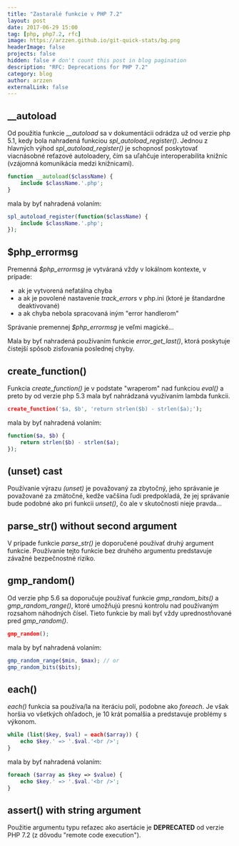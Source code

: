 ```yaml
---
title: "Zastaralé funkcie v PHP 7.2"
layout: post
date: 2017-06-29 15:00
tag: [php, php7.2, rfc]
image: https://arzzen.github.io/git-quick-stats/bg.png
headerImage: false
projects: false
hidden: false # don't count this post in blog pagination
description: "RFC: Deprecations for PHP 7.2"
category: blog
author: arzzen
externalLink: false
---
```


## __autoload

Od použitia funkcie *__autoload* sa v dokumentácii odrádza už od verzie php 5.1, 
kedy bola nahradená funkciou *spl_autoload_register()*. 
Jednou z hlavných výhod *spl_autoload_register()* je schopnosť poskytovať viacnásobné 
reťazové autoloadery, čím sa uľahčuje interoperabilita knižníc (vzájomná komunikácia medzi knižnicami).

```php
function __autoload($className) {
    include $className.'.php';
}
```

mala by byť nahradená volaním:
```php
spl_autoload_register(function($className) {
    include $className.'.php';
});
```
   
## $php_errormsg

Premenná *$php_errormsg* je vytváraná vždy v lokálnom kontexte, v prípade:

- ak je vytvorená nefatálna chyba 
- a ak je povolené nastavenie *track_errors* v php.ini (ktoré je štandardne deaktivované) 
- a ak chyba nebola spracovaná iným "error handlerom"

Správanie premennej *$php_errormsg* je veľmi magické...

Mala by byť nahradená používaním funkcie *error_get_last()*, ktorá poskytuje čistejší spǒsob zisťovania poslednej chyby.


## create_function()

Funkcia *create_function()* je v podstate "wraperom" nad funkciou *eval()* a preto by od verzie php 5.3 mala byť nahrádzaná využívaním lambda funkcii.

```php
create_function('$a, $b', 'return strlen($b) - strlen($a);');
```

mala by byť nahradená volaním:
```php
function($a, $b) {
    return strlen($b) - strlen($a);
});
```

## (unset) cast
   
Používanie výrazu *(unset)* je považovaný za zbytočný, jeho správanie je považované za zmätočné, 
kedže vačšina ľudi predpokladá, že jej správanie bude podobné ako pri funkcii *unset()*, 
čo ale v skutočnosti nieje pravda...
   
## parse_str() without second argument

V prípade funkcie *parse_str()* je doporučené používať druhý argument funkcie.
Používanie tejto funkcie bez druhého argumentu predstavuje závažné bezpečnostné riziko.
    
## gmp_random()

Od verzie php 5.6 sa doporučuje používať funkcie *gmp_random_bits()* a *gmp_random_range()*, ktoré umožňujú presnú kontrolu nad používaným rozsahom náhodných čísel. Tieto funkcie by mali byť vždy uprednostňované pred *gmp_random()*.

```php
gmp_random();
```

mala by byť nahradená volaním:
```php
gmp_random_range($min, $max); // or
gmp_random_bits($bits);
```

## each()

*each()* funkcia sa používa/la na iteráciu polí, podobne ako *foreach*. 
Je však horšia vo všetkých ohľadoch, je 10 krát pomalšia a predstavuje problémy s výkonom.
   
```php
while (list($key, $val) = each($array)) {
    echo $key.' => '.$val.'<br />';
}
```

mala by byť nahradená volaním:
```php
foreach ($array as $key => $value) {
    echo $key.' => '.$val.'<br />';
}
```
   
## assert() with string argument

Použitie argumentu typu reťazec ako asertácie je **DEPRECATED** od verzie PHP 7.2 (z dôvodu "remote code execution").




